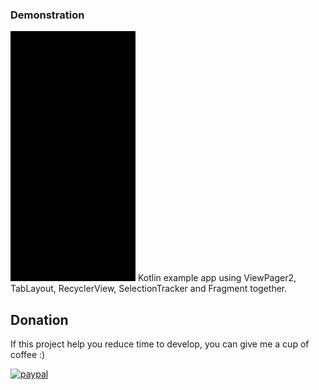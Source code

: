 ### Demonstration
<img src="/SVID-20210302-060824-1.GIF" width="200" height="400" />
Kotlin example app using ViewPager2, TabLayout, RecyclerView, SelectionTracker and Fragment together.

## Donation
If this project help you reduce time to develop, you can give me a cup of coffee :) 

[![paypal](https://www.paypalobjects.com/en_US/i/btn/btn_donateCC_LG.gif)](https://paypal.me/vasilievi)
